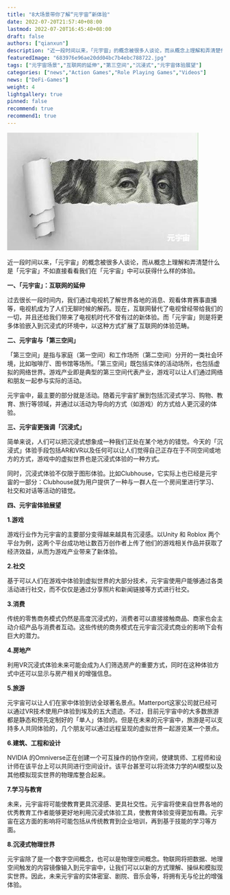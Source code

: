 ```yaml
---
title: "8大场景带你了解“元宇宙”新体验"
date: 2022-07-20T21:57:40+08:00
lastmod: 2022-07-20T16:45:40+08:00
draft: false
authors: ["qianxun"]
description: "近一段时间以来，「元宇宙」的概念被很多人谈论，而从概念上理解和弄清楚什么是「元宇宙」不如直接看看我们在「元宇宙」中可以获得什么样的体验。"
featuredImage: "683976e96ae20dd04bc7b4ebc788722.jpg"
tags: ["元宇宙场景","互联网的延伸","第三空间","沉浸式","元宇宙体验展望"]
categories: ["news","Action Games","Role Playing Games","Videos"]
news: ["DeFi-Games"]
weight: 4
lightgallery: true
pinned: false
recommend: true
recommend1: true
---
```




![](683976e96ae20dd04bc7b4ebc788722.jpg)

近一段时间以来，「元宇宙」的概念被很多人谈论，而从概念上理解和弄清楚什么是「元宇宙」不如直接看看我们在「元宇宙」中可以获得什么样的体验。





**一、「元宇宙」：互联网的延伸**





过去很长一段时间内，我们通过电视机了解世界各地的消息、观看体育赛事直播等，电视机成为了人们无聊时候的解药。现在，互联网替代了电视曾经带给我们的一切，并且还给我们带来了电视机时代不曾有过的新体验。而「元宇宙」则是将更多体验嵌入到沉浸式的环境中，以这种方式扩展了互联网的体验范畴。





**二、元宇宙与「第三空间」**





「第三空间」是指与家庭（第一空间）和工作场所（第二空间）分开的一类社会环境，比如咖啡厅、图书馆等场所。「第三空间」既包括实体的活动场所，也包括虚拟的网络世界。游戏产业即是典型的第三空间代表产业，游戏可以让人们通过网络和朋友一起参与实际的活动。





元宇宙中，最主要的部分就是活动。随着元宇宙扩展到包括沉浸式学习、购物、教育、旅行等领域，并通过以活动为导向的方式（如游戏）的方式给人更沉浸的体验。





**三、元宇宙更强调「沉浸式」**





简单来说，人们可以把沉浸式想象成一种我们正处在某个地方的错觉。今天的「沉浸式」体验手段包括AR和VR以及任何可以让人们觉得自己正存在于不同空间或地方的方式，游戏中的虚拟世界也是沉浸式体验的一种方式。





同时，沉浸式体验不仅限于图形体验。比如Clubhouse，它实际上也已经是元宇宙的一部分：Clubhouse就为用户提供了一种与一群人在一个房间里进行学习、社交和对话等活动的错觉。





**四、元宇宙体验展望**





**1.游戏**





游戏行业作为元宇宙的主要部分变得越来越具有沉浸感。以Unity 和 Roblox 两个平台为例，这两个平台成功地让数百万创作者上传了他们的游戏相关作品并获取了经济效益，从而为游戏产业带来了新体验。





**2.社交**





基于可以人们在游戏中体验到虚拟世界的大部分技术，元宇宙使用户能够通过各类活动进行社交，而不仅仅是通过分享照片和新闻链接等方式进行社交。





**3.消费**





传统的零售商务模式仍然是高度沉浸式的，消费者可以直接接触商品、商家也会主动介绍产品与消费者互动。这些传统的商务模式在元宇宙沉浸式商业的影响下会有巨大的潜力。





**4.房地产**





利用VR沉浸式体验未来可能会成为人们筛选房产的重要方式，同时在这种体验方式中还可以显示与房产相关的增强信息。





**5.旅游**





元宇宙可以让人们在家中体验到访全球著名景点。Matterport这家公司就已经可以通过VR技术使用户体验到埃及的五大遗迹。不过，目前元宇宙中的大多数旅游都是静态和预先定制好的「单人」体验的。但是在未来的元宇宙中，旅游是可以支持多人共同体验的，几个朋友可以通过远程呈现的虚拟世界一起游览某一个景点。





**6.建筑、工程和设计**





NVIDIA 的Omniverse正在创建一个可互操作的协作空间，使建筑师、工程师和设计师在该平台上可以共同进行空间设计。该平台甚至可以将流体力学的AI模型以及其他模拟现实世界的物理库整合起来。





**7.学习与教育**





未来，元宇宙将可能使教育更具沉浸感、更具社交性。元宇宙将使来自世界各地的优秀教育工作者能够更好地利用沉浸式体验工具，使教育体验变得更加有趣。元宇宙在这方面的影响将可能包括从传统教育到企业培训，再到基于技能的学习等方面。





**8.沉浸式物理世界**





元宇宙除了是一个数字空间概念，也可以是物理空间概念。物联网将把数据、地理空间触发的内容镜像输入到元宇宙中，让我们可以以新的方式理解、操纵和模拟现实世界。因此，未来元宇宙的实体密室、剧院、音乐会等，将拥有无与伦比的增强体验。